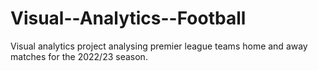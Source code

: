 # Visual--Analytics--Football
Visual analytics project analysing premier league teams home and away matches for the 2022/23 season.
